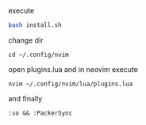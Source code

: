 execute
```bash
bash install.sh
```

change dir
```
cd ~/.config/nvim
```
open plugins.lua and in neovim execute 
```
nvim ~/.config/nvim/lua/plugins.lua
```
and finally
```
:so && :PackerSync
```
